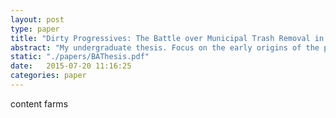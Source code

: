 ```yaml
---
layout: post
type: paper
title: "Dirty Progressives: The Battle over Municipal Trash Removal in Chicago: 1890­1910"
abstract: "My undergraduate thesis. Focus on the early origins of the progressive movement during the garbage wars of the 1890's and 1900's."
static: "./papers/BAThesis.pdf"
date:   2015-07-20 11:16:25
categories: paper
---
```


content farms
